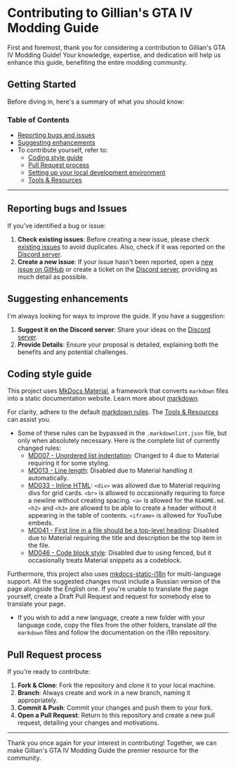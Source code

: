 # Contributing to Gillian's GTA IV Modding Guide

First and foremost, thank you for considering a contribution to Gillian's GTA IV Modding Guide! Your knowledge, expertise, and dedication will help us enhance this guide, benefiting the entire modding community.

## Getting Started

Before diving in, here's a summary of what you should know:

### Table of Contents

- [Reporting bugs and issues](#reporting-bugs-and-issues)
- [Suggesting enhancements](#suggesting-enhancements)
- To contribute yourself, refer to:
    - [Coding style guide](#coding-style-guide)
    - [Pull Request process](#pull-request-process)
    - [Setting up your local development environment](.github/docs/setting-up-your-local-development-environment.md)
    - [Tools & Resources](.github/docs/tools-and-resources.md)

---

## Reporting bugs and Issues

If you've identified a bug or issue:

1. **Check existing issues**: Before creating a new issue, please check [existing issues](https://github.com/gillian-guide/gillian-guide.github.io/issues) to avoid duplicates. Also, check if it was reported on the [Discord server](https://discord.gg/zwmsQqExbQ).
2. **Create a new issue**: If your issue hasn't been reported, open a [new issue on GitHub](https://github.com/gillian-guide/gillian-guide.github.io/issues/new) or create a ticket on the [Discord server](https://discord.gg/zwmsQqExbQ), providing as much detail as possible.

## Suggesting enhancements

I'm always looking for ways to improve the guide. If you have a suggestion:

1. **Suggest it on the Discord server**: Share your ideas on the [Discord server](https://discord.gg/zwmsQqExbQ).
2. **Provide Details**: Ensure your proposal is detailed, explaining both the benefits and any potential challenges.

## Coding style guide

This project uses [MkDocs Material](https://squidfunk.github.io/mkdocs-material/), a framework that converts `markdown` files into a static documentation website. Learn more about [markdown](https://www.markdownguide.org/).

For clarity, adhere to the default [markdown rules](https://github.com/markdownlint/markdownlint/blob/main/docs/RULES.md). The [Tools & Resources](.github/docs/tools-and-resources.md) can assist you.

- Some of these rules can be bypassed in the `.markdownlint.json` file, but only when absolutely necessary. Here is the complete list of currently changed rules:
    - [MD007 - Unordered list indentation](https://github.com/DavidAnson/markdownlint/blob/main/doc/md007.md): Changed to 4 due to Material requiring it for some styling.
    - [MD013 - Line length](https://github.com/DavidAnson/markdownlint/blob/main/doc/md013.md): Disabled due to Material handling it automatically.
    - [MD033 - Inline HTML](https://github.com/DavidAnson/markdownlint/blob/main/doc/md033.md): `<div>` was allowed due to Material requiring divs for grid cards. `<br>` is allowed to occasionally requiring to force a newline without creating spacing. `<a>` is allowed for the `README.md`. `<h2>` and `<h3>` are allowed to be able to create a header without it appearing in the table of contents. `<iframe>` is allowed for YouTube embeds.
    - [MD041 - First line in a file should be a top-level heading](https://github.com/DavidAnson/markdownlint/blob/main/doc/md041.md): Disabled due to Material requiring the title and description be the top item in the file.
    - [MD046 - Code block style](https://github.com/DavidAnson/markdownlint/blob/main/doc/md046.md): Disabled due to using fenced, but it occasionally treats Material snippets as a codeblock.

Furthermore, this project also uses [mkdocs-static-i18n](https://github.com/ultrabug/mkdocs-static-i18n/) for multi-language support. All the suggested changes must include a Russian version of the page alongside the English one. If you're unable to translate the page yourself, create a Draft Pull Request and request for somebody else to translate your page.

- If you wish to add a new language, create a new folder with your language code, copy the files from the other folders, translate *all* the `markdown` files and follow the documentation on the i18n repository.

## Pull Request process

If you're ready to contribute:

1. **Fork & Clone**: Fork the repository and clone it to your local machine.
2. **Branch**: Always create and work in a new branch, naming it appropriately.
3. **Commit & Push**: Commit your changes and push them to your fork.
4. **Open a Pull Request**: Return to this repository and create a new pull request, detailing your changes and motivations.

---

Thank you once again for your interest in contributing! Together, we can make Gillian's GTA IV Modding Guide the premier resource for the community.
